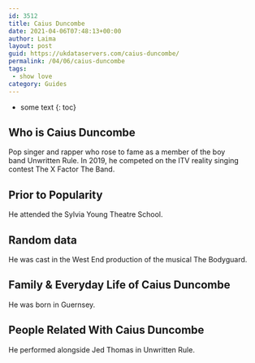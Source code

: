 ```yaml
---
id: 3512
title: Caius Duncombe
date: 2021-04-06T07:48:13+00:00
author: Laima
layout: post
guid: https://ukdataservers.com/caius-duncombe/
permalink: /04/06/caius-duncombe
tags:
 - show love
category: Guides
---
```


* some text
{: toc}


## Who is Caius Duncombe
                  
                  
                  
Pop singer and rapper who rose to fame as a member of the boy band Unwritten Rule. In 2019, he competed on the ITV reality singing contest The X Factor The Band.
                  
              
            
              
            
                
                
                
## Prior to Popularity
                  
                  
                  
He attended the Sylvia Young Theatre School.
                  
              
            
              
            
                
                
                
## Random data
                  
                  
                  
He was cast in the West End production of the musical The Bodyguard.
                  
              
            
              
            
                
                
                
## Family & Everyday Life of Caius Duncombe
                  
                  
                  
He was born in Guernsey.
                  
              
            
              
            
                
                
                
## People Related With Caius Duncombe
                  
                  
                  
He performed alongside Jed Thomas in Unwritten Rule.
                  
              
            
              
            
                
              
            
              
              
            
            
              
            
          
          
          